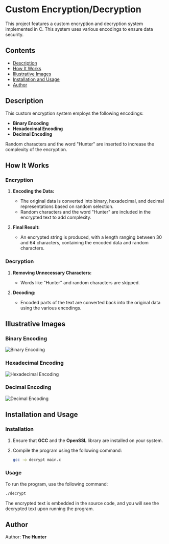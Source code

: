 
# Custom Encryption/Decryption

This project features a custom encryption and decryption system implemented in C. This system uses various encodings to ensure data security.

## Contents

- [Description](#description)
- [How It Works](#how-it-works)
- [Illustrative Images](#illustrative-images)
- [Installation and Usage](#installation-and-usage)
- [Author](#author)

## Description

This custom encryption system employs the following encodings:

- **Binary Encoding**
- **Hexadecimal Encoding**
- **Decimal Encoding**

Random characters and the word "Hunter" are inserted to increase the complexity of the encryption.

## How It Works

### Encryption

1. **Encoding the Data:**
   - The original data is converted into binary, hexadecimal, and decimal representations based on random selection.
   - Random characters and the word "Hunter" are included in the encrypted text to add complexity.

2. **Final Result:**
   - An encrypted string is produced, with a length ranging between 30 and 64 characters, containing the encoded data and random characters.

### Decryption

1. **Removing Unnecessary Characters:**
   - Words like "Hunter" and random characters are skipped.

2. **Decoding:**
   - Encoded parts of the text are converted back into the original data using the various encodings.

## Illustrative Images

### Binary Encoding

![Binary Encoding](https://upload.wikimedia.org/wikipedia/commons/thumb/2/2e/ASCII_code.svg/1920px-ASCII_code.svg.png)

### Hexadecimal Encoding

![Hexadecimal Encoding](https://upload.wikimedia.org/wikipedia/commons/thumb/7/7e/Hexadecimal-hexadecimal.svg/1920px-Hexadecimal-hexadecimal.svg.png)

### Decimal Encoding

![Decimal Encoding](https://upload.wikimedia.org/wikipedia/commons/thumb/5/58/Decimal-to-binary_conversion_table.svg/1920px-Decimal-to-binary_conversion_table.svg.png)

## Installation and Usage

### Installation

1. Ensure that **GCC** and the **OpenSSL** library are installed on your system.

2. Compile the program using the following command:

   ```sh
   gcc -o decrypt main.c
   ```

### Usage

To run the program, use the following command:

```sh
./decrypt
```

The encrypted text is embedded in the source code, and you will see the decrypted text upon running the program.

## Author

Author: **The Hunter**
